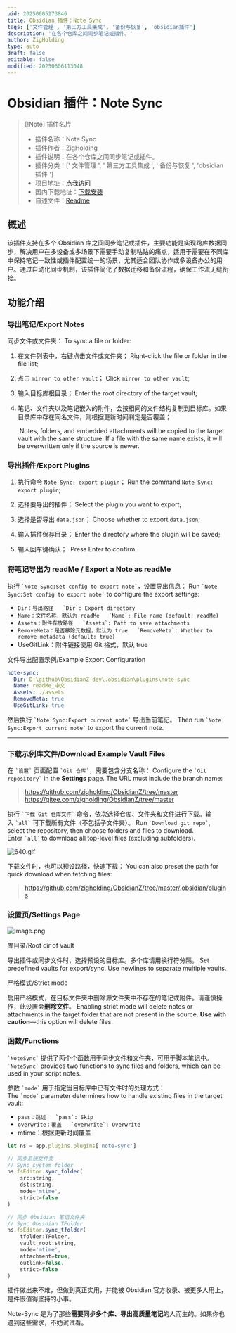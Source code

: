 ```yaml
---
uid: 20250605173846
title: Obsidian 插件：Note Sync
tags: ['文件管理', '第三方工具集成', '备份与恢复', 'obsidian插件']
description: '在各个仓库之间同步笔记或插件。'
author: ZigHolding
type: auto
draft: false
editable: false
modified: 20250606113048
---
```


# Obsidian 插件：Note Sync

> [!Note] 插件名片
> - 插件名称：Note Sync
> - 插件作者：ZigHolding
> - 插件说明：在各个仓库之间同步笔记或插件。
> - 插件分类：[' 文件管理 ', ' 第三方工具集成 ', ' 备份与恢复 ', 'obsidian 插件 ']
> - 项目地址：[点我访问](https://github.com/zigholding/obsidian-notesync-plugin)
> - 国内下载地址：[下载安装](https://pkmer.cn/products/plugin/pluginMarket/?note-sync)
> - 自述文件：[Readme](https://ghproxy.net/https://raw.githubusercontent.com/zigholding/obsidian-notesync-plugin/main/README.md)

## 概述

该插件支持在多个 Obsidian 库之间同步笔记或插件，主要功能是实现跨库数据同步，解决用户在多设备或多场景下需要手动复制粘贴的痛点，适用于需要在不同库中保持笔记一致性或插件配置统一的场景，尤其适合团队协作或多设备办公的用户。通过自动化同步机制，该插件简化了数据迁移和备份流程，确保工作流无缝衔接。



## 功能介绍

### 导出笔记/Export Notes

同步文件或文件夹：
To sync a file or folder:

1. 在文件列表中，右键点击文件或文件夹；
    Right-click the file or folder in the file list;

2. 点击 `mirror to other vault`；
    Click `mirror to other vault`;

3. 输入目标库根目录；
    Enter the root directory of the target vault;

4. 笔记、文件夹以及笔记嵌入的附件，会按相同的文件结构复制到目标库。如果目录库中存在同名文件，则根据更新时间判定是否覆盖；


     Notes, folders, and embedded attachments will be copied to the target vault with the same structure. If a file with the same name exists, it will be overwritten only if the source is newer.



### 导出插件/Export Plugins

1. 执行命令 `Note Sync: export plugin`；
    Run the command `Note Sync: export plugin`;

2. 选择要导出的插件；
    Select the plugin you want to export;

3. 选择是否导出 `data.json`；
    Choose whether to export `data.json`;

4. 输入插件保存目录；
    Enter the directory where the plugin will be saved;

5. 输入回车键确认； 
    Press Enter to confirm.

### 将笔记导出为 readMe / Export a Note as readMe

执行 `` `Note Sync:Set config to export note` ``，设置导出信息：
Run `` `Note Sync:Set config to export note` `` to configure the export settings:

- ``Dir：导出路径   `Dir`: Export directory``
- ``Name：文件名称，默认为 readMe   `Name`: File name (default: readMe)``
- ``Assets：附件存放路径   `Assets`: Path to save attachments``
- ``RemoveMeta：是否移除元数据，默认为 true   `RemoveMeta`: Whether to remove metadata (default: true)``
- UseGitLink：附件链接使用 Git 格式，默认 true 


文件导出配置示例/Example Export Configuration

```yaml
note-sync:
  Dir: D:\github\ObsidianZ-dev\.obsidian\plugins\note-sync
  Name: readMe_中文
  Assets: ./assets
  RemoveMeta: true
  UseGitLink: true
```

然后执行 `` `Note Sync:Export current note` `` 导出当前笔记。
Then run `` `Note Sync:Export current note` `` to export the current note.

___

### 下载示例库文件/Download Example Vault Files

在 `` `设置` `` 页面配置 `` `Git 仓库` ``，需要包含分支名称：
Configure the `` `Git repository` `` in the **Settings** page. The URL must include the branch name:

> <https://github.com/zigholding/ObsidianZ/tree/master>
> <https://gitee.com/zigholding/ObsidianZ/tree/master>

执行 `` `下载 Git 仓库文件` `` 命令，依次选择仓库、文件夹和文件进行下载。输入 `` `all` `` 可下载所有文件（不包括子文件夹）。
Run `` `Download git repo` ``, select the repository, then choose folders and files to download. Enter `` `all` `` to download all top-level files (excluding subfolders).

![640.gif](https://cdn.pkmer.cn/images/202506061126275.gif!pkmer)

下载文件时，也可以预设路径，快速下载：
You can also preset the path for quick download when fetching files:

> <https://github.com/zigholding/ObsidianZ/tree/master/.obsidian/plugins>

### 设置页/Settings Page

 ![image.png](https://cdn.pkmer.cn/images/202506061126031.png!pkmer)

库目录/Root dir of vault

导出插件或同步文件时，选择预设的目标库。多个库请用换行符分隔。
Set predefined vaults for export/sync. Use newlines to separate multiple vaults.

严格模式/Strict mode

启用严格模式，在目标文件夹中删除源文件夹中不存在的笔记或附件。请谨慎操作，此设置会**删除文件**。
Enabling strict mode will delete notes or attachments in the target folder that are not present in the source. **Use with caution**—this option will delete files.

### 函数/Functions

`` `NoteSync` `` 提供了两个个函数用于同步文件和文件夹，可用于脚本笔记中。
`` `NoteSync` `` provides two functions to sync files and folders, which can be used in your script notes.

参数 `` `mode` `` 用于指定当目标库中已有文件时的处理方式：
The `` `mode` `` parameter determines how to handle existing files in the target vault:

- ``pass：跳过   `pass`: Skip``
- ``overwrite：覆盖   `overwrite`: Overwrite``
- mtime：根据更新时间覆盖 

```js
let ns = app.plugins.plugins['note-sync']

// 同步系统文件夹  
// Sync system folder
ns.fsEditor.sync_folder(
	src:string,
	dst:string,
	mode='mtime',
	strict=false
)

// 同步 Obsidian 笔记文件夹  
// Sync Obsidian TFolder
ns.fsEditor.sync_tfolder(
	tfolder:TFolder,
	vault_root:string,
	mode='mtime',
	attachment=true,
	outlink=false,
	strict=false
)
```

插件做出来不难，但做到真正实用，并能被 Obsidian 官方收录、被更多人用上，是件很值得坚持的小事。

Note-Sync 是为了那些**需要同步多个库、导出高质量笔记**的人而生的。如果你也遇到这些需求，不妨试试看。
